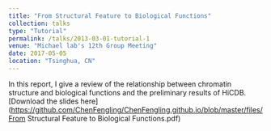 ```yaml
---
title: "From Structural Feature to Biological Functions"
collection: talks
type: "Tutorial"
permalink: /talks/2013-03-01-tutorial-1
venue: "Michael lab's 12th Group Meeting"
date: 2017-05-05
location: "Tsinghua, CN"
---
```

In this report, I give a review of the relationship between chromatin structure and biological functions and the preliminary results of HiCDB.  
[Download the slides here](https://github.com/ChenFengling/ChenFengling.github.io/blob/master/files/From Structural Feature to Biological Functions.pdf)


